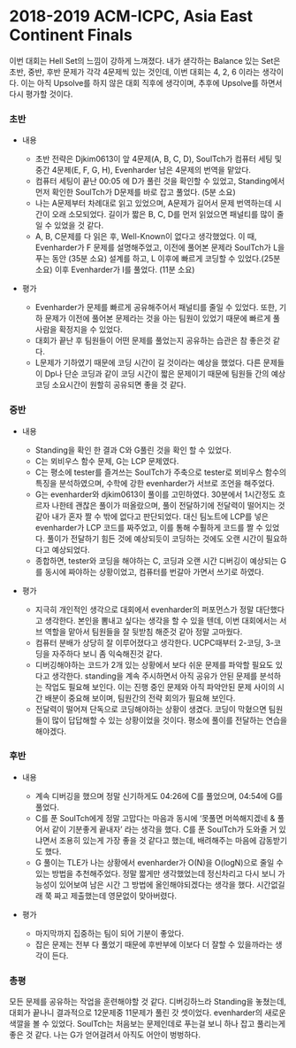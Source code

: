 # 2018-2019 ACM-ICPC, Asia East Continent Finals

이번 대회는 Hell Set의 느낌이 강하게 느껴졌다. 
내가 샏각하는 Balance 있는 Set은 초반, 중반, 후반 문제가 각각 4문제씩 있는 것인데, 이번 대회는 4, 2, 6 이라는 생각이다.
이는 아직 Upsolve를 하지 않은 대회 직후에 생각이며, 추후에 Upsolve를 하면서 다시 평가할 것이다.

### 초반
+ 내용
    - 초반 전략은 Djkim0613이 앞 4문제(A, B, C, D), SoulTch가 컴퓨터 세팅 및 중간 4문제(E, F, G, H), Evenharder 남은 4문제의 번역을 맡았다.
    - 컴퓨터 세팅이 끝난 00:05 에 D가 풀린 것을 확인할 수 있었고, Standing에서 먼저 확인한 SoulTch가 D문제를 바로 잡고 풀었다. (5분 소요)
    - 나는 A문제부터 차례대로 읽고 있었으며, A문제가 길어서 문제 번역하는데 시간이 오래 소모되었다. 길이가 짧은 B, C, D를 먼저 읽었으면 패널티를 많이 줄일 수 있었을 것 같다.
    - A, B, C문제를 다 읽은 후, Well-Known이 없다고 생각했었다. 이 때, Evenharder가 F 문제를 설명해주었고, 이전에 풀어본 문제라 SoulTch가 L을 푸는 동안 (35분 소요) 설계를 하고, L 이후에 빠르게 코딩할 수 있었다.(25분 소요) 이후 Evenharder가 I를 풀었다. (11분 소요)

+ 평가 
    - Evenharder가 문제를 빠르게 공유해주어서 패널티를 줄일 수 있었다. 또한, 기하 문제가 이전에 풀어본 문제라는 것을 아는 팀원이 있었기 때문에 빠르게 풀 사람을 확정지을 수 있었다.
    - 대회가 끝난 후 팀원들이 어떤 문제를 풀었는지 공유하는 습관은 참 좋은것 같다.
    - L문제가 기하였기 때문에 코딩 시간이 길 것이라는 예상을 했었다. 다른 문제들이 Dp나 단순 코딩과 같이 코딩 시간이 짧은 문제이기 때문에 팀원들 간의 예상 코딩 소요시간이 원할히 공유되면 좋을 것 같다.

### 중반
+ 내용
    - Standing을 확인 한 결과 C와 G풀린 것을 확인 할 수 있었다.
    - C는 뫼비우스 함수 문제, G는 LCP 문제였다.
    - C는 평소에 tester를 즐겨쓰는 SoulTch가 주축으로 tester로 뫼비우스 함수의 특징을 분석하였으며, 수학에 강한 evenharder가 서브로 조언을 해주었다.
    - G는 evenharder와 djkim0613이 풀이를 고민하였다. 30분에서 1시간정도 흐르자 나한테 괜찮은 풀이가 떠올랐으며, 풀이 전달하기에 전달력이 떨어지는 것 같아 내가 혼자 짤 수 밖에 없다고 판단되었다. 대신 팀노트에 LCP를 넣은 evenharder가 LCP 코드를 짜주었고, 이를 통해 수훨하게 코드를 짤 수 있었다. 풀이가 전달하기 힘든 것에 예상되듯이 코딩하는 것에도 오랜 시간이 필요하다고 예상되었다.
    - 종합하면, tester와 코딩을 해야하는 C, 코딩과 오랜 시간 디버깅이 예상되는 G를 동시에 짜야하는 상황이었고, 컴퓨터를 번갈아 가면서 쓰기로 하였다.

+ 평가 
    - 지극히 개인적인 생각으로 대회에서 evenharder의 퍼포먼스가 정말 대단했다고 생각한다. 본인을 뽐내고 싶다는 생각을 할 수 있을 텐데, 이번 대회에서는 서브 역할을 맡아서 팀원들을 잘 뒷받침 해준것 같아 정말 고마웠다.
    - 컴퓨터 분배가 상당히 잘 이루어졌다고 생각한다. UCPC때부터 2-코딩, 3-코딩을 자주하다 보니 좀 익숙해진것 같다.
    - 디버깅해야하는 코드가 2개 있는 상황에서 보다 쉬운 문제를 파악할 필요도 있다고 생각한다. standing을 계속 주시하면서 아직 공유가 안된 문제를 분석하는 작업도 필요해 보인다. 이는 진행 중인 문제와 아직 파악안된 문제 사이의 시간 배분이 중요해 보이며, 팀원간의 전략 회의가 필요해 보인다.
    - 전달력이 떨어져 단독으로 코딩해야하는 상황이 생겼다. 코딩이 막혔으면 팀원들이 많이 답답해할 수 있는 상황이었을 것이다. 평소에 풀이를 전달하는 연습을 해야겠다.

### 후반
+ 내용
    - 계속 디버깅을 했으며 정말 신기하게도 04:26에 C를 풀었으며, 04:54에 G를 풀었다.
    - C를 푼 SoulTch에게 정말 고맙다는 마음과 동시에 ‘못풀면 머쓱해지겠네 & 풀어서 같이 기분좋게 끝내자’ 라는 생각을 했다. C를 푼 SoulTch가 도와줄 거 있냐면서 조용히 있는게 가장 좋을 것 같다고 했는데, 배려해주는 마음에 감동받기도 했다.
    - G 풀이는 TLE가 나는 상황에서 evenharder가 O(N)을 O(logN)으로 줄일 수 있는 방법을 추천해주었다. 정말 짧게만 생각했었는데 정신차리고 다시 보니 가능성이 있어보여 남은 시간 그 방법에 올인해야되겠다는 생각을 했다. 시간없길래 쭉 짜고 제출했는데 영문없이 맞아버렸다.

+ 평가 
    - 마지막까지 집중하는 팀이 되어 기분이 좋았다.
    - 잡은 문제는 전부 다 풀었기 때문에 후반부에 이보다 더 잘할 수 있을까라는 생각이 든다.

### 총평 
모든 문제를 공유하는 작업을 훈련해야할 것 같다. 디버깅하느라 Standing을 놓쳤는데, 대회가 끝나니 결과적으로 12문제중 11문제가 풀린 갓 셋이었다.
evenharder의 새로운 색깔을 볼 수 있었다.
SoulTch는 처음보는 문제인데로 푸는걸 보니 하나 잡고 풀리는게 좋은 것 같다.
나는 G가 얻어걸려서 아직도 어안이 벙벙하다.

